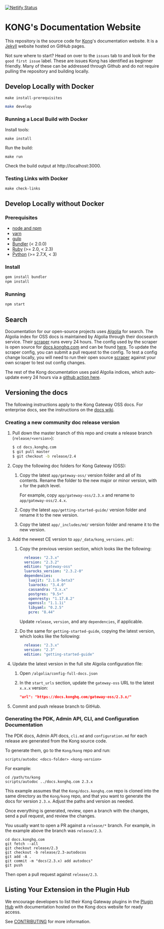 [![Netlify Status](https://api.netlify.com/api/v1/badges/ae60f2a4-488e-4771-b24a-c26badc5f45d/deploy-status)](https://app.netlify.com/sites/kongdocs/deploys)

# KONG's Documentation Website

This repository is the source code for [Kong](https://github.com/Kong/kong)'s documentation website. It is a [Jekyll](https://jekyllrb.com/) website hosted on GitHub pages.

Not sure where to start? Head on over to the `issues` tab to and look for the `good first issue` label. These are issues Kong has identified as beginner friendly. Many of these can be addressed through Github and do not require pulling the repository and building locally.


## Develop Locally with Docker

```
make install-prerequisites
```

>
```bash
make develop
```

### Running a Local Build with Docker

Install tools:
```
make install
```

Run the build:
```
make run
```

Check the build output at http://localhost:3000.

### Testing Links with Docker

```
make check-links
```

## Develop Locally without Docker

### Prerequisites

- [node and npm](https://www.npmjs.com/get-npm)
- [yarn](https://classic.yarnpkg.com)
- [gulp](https://gulpjs.com/docs/en/getting-started/quick-start/)
- [Bundler](https://bundler.io/) (< 2.0.0)
- [Ruby](https://www.ruby-lang.org) (>= 2.0, < 2.3)
- [Python](https://www.python.org) (>= 2.7.X, < 3)

### Install

>
```bash
gem install bundler
npm install
```

### Running

>
```bash
npm start
```

## Search

Documentation for our open-source projects uses
[Algolia](https://www.algolia.com/docsearch) for search. The Algolia index for
OSS docs is maintained by Algolia through their
docsearch service. Their [scraper](https://github.com/algolia/docsearch-scraper)
runs every 24 hours. The config used by the scraper is open source for
[docs.konghq.com](docs.konghq.com) and can be found [here](https://github.com/algolia/docsearch-configs/blob/master/configs/getkong.json).
To update the scraper config, you can submit a pull request to the config. To
test a config change locally, you will need to run their open source
[scraper](https://github.com/algolia/docsearch-scraper) against your own
scraper to test out config changes.

The rest of the Kong documentation uses paid Algolia indices, which auto-update 
every 24 hours via a [github action here](/.github/workflows/algolia.yml).

## Versioning the docs

The following instructions apply to the Kong Gateway OSS docs. For enterprise
docs, see the instructions on the [docs wiki](https://konghq.atlassian.net/wiki/spaces/KD/pages/1053196506/Prepping+the+Private+Repo+for+a+Release).

### Creating a new community doc release version

1. Pull down the master branch of this repo and create a release branch
(`release/<version>`):

    ```sh
    $ cd docs.konghq.com
    $ git pull master
    $ git checkout -b release/2.4
    ```

2. Copy the following doc folders for Kong Gateway (OSS):

    1. Copy the latest `app/gateway-oss/` version folder and all of its contents.
    Rename the folder to the new major or minor version, with `x` for the patch level.

        For example, copy `app/gateway-oss/2.3.x` and rename to
        `app/gateway-oss/2.4.x`.

    2. Copy the latest `app/getting-started-guide/` version folder and rename it
     to the new version.

    3. Copy the latest `app/_includes/md/` version folder and rename it
     to the new version.

3. Add the newest CE version to `app/_data/kong_versions.yml`:

    1. Copy the previous version section, which looks like the following:

        ```yaml
          release: "2.3.x"
          version: "2.3.2"
          edition: "gateway-oss"
          luarocks_version: "2.3.2-0"
          dependencies:
            luajit: "2.1.0-beta3"
            luarocks: "3.4.0"
            cassandra: "3.x.x"
            postgres: "9.5+"
            openresty: "1.17.8.2"
            openssl: "1.1.1i"
            libyaml: "0.2.5"
            pcre: "8.44"
        ```

        Update `release`, `version`, and any `dependencies`, if applicable.

    2. Do the same for `getting-started-guide`, copying the latest version,
    which looks like the following:

        ```yaml
          release: "2.3.x"
          version: "2.3"
          edition: "getting-started-guide"
        ```

3. Update the latest version in the full site Algolia configuration file:

    1. Open  `/algolia/config-full-docs.json`
    2. In the `start_urls` section, update the `gateway-oss` URL to the latest
    `x.x.x` version:

        ```json
        "url": "https://docs.konghq.com/gateway-oss/2.3.x/"
        ```

4. Commit and push release branch to GitHub.

### Generating the PDK, Admin API, CLI, and Configuration Documentation

The PDK docs, Admin API docs, `cli.md` and `configuration.md` for each release are generated from the Kong source code.

To generate them, go to the `Kong/kong` repo and run:

```
scripts/autodoc <docs-folder> <kong-version>
```

For example:

```
cd /path/to/kong
scripts/autodoc ../docs.konghq.com 2.3.x
```

This example assumes that the `Kong/docs.konghq.com` repo is cloned into the
same directory as the `Kong/kong` repo, and that you want to generate the docs
for version `2.3.x`. Adjust the paths and version as needed.

Once everything is generated, review, open a branch with the changes, send a
pull request, and review the changes.

You usually want to open a PR against a `release/*` branch. For example, in the
example above the branch was `release/2.3`.

```
cd docs.konghq.com
git fetch --all
git checkout release/2.3
git checkout -b release/2.3-autodocos
git add -A .
git commit -m "docs(2.3.x) add autodocs"
git push
```

Then open a pull request against `release/2.3`.

## Listing Your Extension in the Plugin Hub

We encourage developers to list their Kong Gateway plugins in the
[Plugin Hub](https://docs.konghq.com/hub) with documentation hosted
on the Kong docs website for ready access.

See [CONTRIBUTING](https://github.com/Kong/docs.konghq.com/blob/master/CONTRIBUTING.md#contributing-to-kong-documentation-and-the-kong-hub) for more information.
